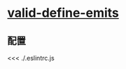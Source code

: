 
# [valid-define-emits](https://eslint.vuejs.org/rules/valid-define-emits.html)

## 配置

<<< ./.eslintrc.js
        